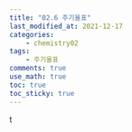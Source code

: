 ```yaml
---
title: "02.6 주기율표"
last_modified_at: 2021-12-17
categories:
    - chemistry02
tags:
    - 주기율표
comments: true
use_math: true
toc: true
toc_sticky: true
---
```


t